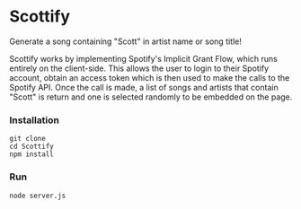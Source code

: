 # Scottify
Generate a song containing "Scott" in artist name or song title!

Scottify works by implementing Spotify's Implicit Grant Flow, which runs entirely on the client-side. This allows the user to login to their Spotify account, obtain an access token which is then used to make the calls to the Spotify API. Once the call is made, a list of songs and artists that contain "Scott" is return and one is selected randomly to be embedded on the page.

### Installation
```
git clone
cd Scottify
npm install
```

### Run
```
node server.js
```
